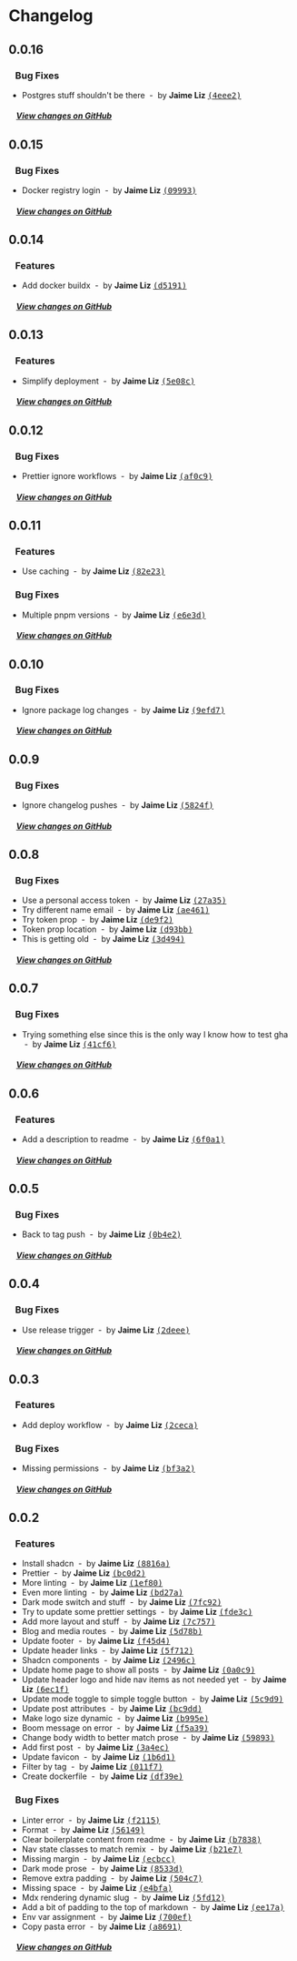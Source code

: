 # Changelog

## 0.0.16

### &nbsp;&nbsp;&nbsp;Bug Fixes

- Postgres stuff shouldn't be there &nbsp;-&nbsp;
  by **Jaime Liz**
  [<samp>(4eee2)</samp>](https://github.com/applogico/ui-bytes/commit/4eee2dc)

##### &nbsp;&nbsp;&nbsp;&nbsp;[View changes on GitHub](https://github.com/applogico/ui-bytes/compare/0.0.15...0.0.16)

## 0.0.15

### &nbsp;&nbsp;&nbsp;Bug Fixes

- Docker registry login &nbsp;-&nbsp; by **Jaime
  Liz**
  [<samp>(09993)</samp>](https://github.com/applogico/ui-bytes/commit/09993bd)

##### &nbsp;&nbsp;&nbsp;&nbsp;[View changes on GitHub](https://github.com/applogico/ui-bytes/compare/0.0.14...0.0.15)

## 0.0.14

### &nbsp;&nbsp;&nbsp;Features

- Add docker buildx &nbsp;-&nbsp; by **Jaime Liz**
  [<samp>(d5191)</samp>](https://github.com/applogico/ui-bytes/commit/d5191fb)

##### &nbsp;&nbsp;&nbsp;&nbsp;[View changes on GitHub](https://github.com/applogico/ui-bytes/compare/0.0.13...0.0.14)

## 0.0.13

### &nbsp;&nbsp;&nbsp;Features

- Simplify deployment &nbsp;-&nbsp; by **Jaime
  Liz**
  [<samp>(5e08c)</samp>](https://github.com/applogico/ui-bytes/commit/5e08cb8)

##### &nbsp;&nbsp;&nbsp;&nbsp;[View changes on GitHub](https://github.com/applogico/ui-bytes/compare/0.0.12...0.0.13)

## 0.0.12

### &nbsp;&nbsp;&nbsp;Bug Fixes

- Prettier ignore workflows &nbsp;-&nbsp; by
  **Jaime Liz**
  [<samp>(af0c9)</samp>](https://github.com/applogico/ui-bytes/commit/af0c950)

##### &nbsp;&nbsp;&nbsp;&nbsp;[View changes on GitHub](https://github.com/applogico/ui-bytes/compare/0.0.11...0.0.12)

## 0.0.11

### &nbsp;&nbsp;&nbsp;Features

- Use caching &nbsp;-&nbsp; by **Jaime Liz**
  [<samp>(82e23)</samp>](https://github.com/applogico/ui-bytes/commit/82e2344)

### &nbsp;&nbsp;&nbsp;Bug Fixes

- Multiple pnpm versions &nbsp;-&nbsp; by **Jaime
  Liz**
  [<samp>(e6e3d)</samp>](https://github.com/applogico/ui-bytes/commit/e6e3d51)

##### &nbsp;&nbsp;&nbsp;&nbsp;[View changes on GitHub](https://github.com/applogico/ui-bytes/compare/0.0.10...0.0.11)

## 0.0.10

### &nbsp;&nbsp;&nbsp;Bug Fixes

- Ignore package log changes &nbsp;-&nbsp; by
  **Jaime Liz**
  [<samp>(9efd7)</samp>](https://github.com/applogico/ui-bytes/commit/9efd7cc)

##### &nbsp;&nbsp;&nbsp;&nbsp;[View changes on GitHub](https://github.com/applogico/ui-bytes/compare/0.0.9...0.0.10)

## 0.0.9

### &nbsp;&nbsp;&nbsp;Bug Fixes

- Ignore changelog pushes &nbsp;-&nbsp; by **Jaime
  Liz**
  [<samp>(5824f)</samp>](https://github.com/applogico/ui-bytes/commit/5824f1a)

##### &nbsp;&nbsp;&nbsp;&nbsp;[View changes on GitHub](https://github.com/applogico/ui-bytes/compare/0.0.8...0.0.9)

## 0.0.8

### &nbsp;&nbsp;&nbsp;Bug Fixes

- Use a personal access token &nbsp;-&nbsp; by
  **Jaime Liz**
  [<samp>(27a35)</samp>](https://github.com/applogico/ui-bytes/commit/27a35be)
- Try different name email &nbsp;-&nbsp; by
  **Jaime Liz**
  [<samp>(ae461)</samp>](https://github.com/applogico/ui-bytes/commit/ae4614f)
- Try token prop &nbsp;-&nbsp; by **Jaime Liz**
  [<samp>(de9f2)</samp>](https://github.com/applogico/ui-bytes/commit/de9f2eb)
- Token prop location &nbsp;-&nbsp; by **Jaime
  Liz**
  [<samp>(d93bb)</samp>](https://github.com/applogico/ui-bytes/commit/d93bb87)
- This is getting old &nbsp;-&nbsp; by **Jaime
  Liz**
  [<samp>(3d494)</samp>](https://github.com/applogico/ui-bytes/commit/3d494f1)

##### &nbsp;&nbsp;&nbsp;&nbsp;[View changes on GitHub](https://github.com/applogico/ui-bytes/compare/0.0.7...0.0.8)

## 0.0.7

### &nbsp;&nbsp;&nbsp;Bug Fixes

- Trying something else since this is the only way
  I know how to test gha &nbsp;-&nbsp; by **Jaime
  Liz**
  [<samp>(41cf6)</samp>](https://github.com/applogico/ui-bytes/commit/41cf6cb)

##### &nbsp;&nbsp;&nbsp;&nbsp;[View changes on GitHub](https://github.com/applogico/ui-bytes/compare/0.0.6...0.0.7)

## 0.0.6

### &nbsp;&nbsp;&nbsp;Features

- Add a description to readme &nbsp;-&nbsp; by
  **Jaime Liz**
  [<samp>(6f0a1)</samp>](https://github.com/applogico/ui-bytes/commit/6f0a1af)

##### &nbsp;&nbsp;&nbsp;&nbsp;[View changes on GitHub](https://github.com/applogico/ui-bytes/compare/0.0.5...0.0.6)

## 0.0.5

### &nbsp;&nbsp;&nbsp;Bug Fixes

- Back to tag push &nbsp;-&nbsp; by **Jaime Liz**
  [<samp>(0b4e2)</samp>](https://github.com/applogico/ui-bytes/commit/0b4e285)

##### &nbsp;&nbsp;&nbsp;&nbsp;[View changes on GitHub](https://github.com/applogico/ui-bytes/compare/0.0.4...0.0.5)

## 0.0.4

### &nbsp;&nbsp;&nbsp;Bug Fixes

- Use release trigger &nbsp;-&nbsp; by **Jaime
  Liz**
  [<samp>(2deee)</samp>](https://github.com/applogico/ui-bytes/commit/2deee68)

##### &nbsp;&nbsp;&nbsp;&nbsp;[View changes on GitHub](https://github.com/applogico/ui-bytes/compare/0.0.3...0.0.4)

## 0.0.3

### &nbsp;&nbsp;&nbsp;Features

- Add deploy workflow &nbsp;-&nbsp; by **Jaime
  Liz**
  [<samp>(2ceca)</samp>](https://github.com/applogico/ui-bytes/commit/2ceca72)

### &nbsp;&nbsp;&nbsp;Bug Fixes

- Missing permissions &nbsp;-&nbsp; by **Jaime
  Liz**
  [<samp>(bf3a2)</samp>](https://github.com/applogico/ui-bytes/commit/bf3a2e0)

##### &nbsp;&nbsp;&nbsp;&nbsp;[View changes on GitHub](https://github.com/applogico/ui-bytes/compare/0.0.2...0.0.3)

## 0.0.2

### &nbsp;&nbsp;&nbsp;Features

- Install shadcn &nbsp;-&nbsp; by **Jaime Liz**
  [<samp>(8816a)</samp>](https://github.com/applogico/ui-bytes/commit/8816a6a)
- Prettier &nbsp;-&nbsp; by **Jaime Liz**
  [<samp>(bc0d2)</samp>](https://github.com/applogico/ui-bytes/commit/bc0d282)
- More linting &nbsp;-&nbsp; by **Jaime Liz**
  [<samp>(1ef80)</samp>](https://github.com/applogico/ui-bytes/commit/1ef80c1)
- Even more linting &nbsp;-&nbsp; by **Jaime Liz**
  [<samp>(bd27a)</samp>](https://github.com/applogico/ui-bytes/commit/bd27af6)
- Dark mode switch and stuff &nbsp;-&nbsp; by
  **Jaime Liz**
  [<samp>(7fc92)</samp>](https://github.com/applogico/ui-bytes/commit/7fc92eb)
- Try to update some prettier settings
  &nbsp;-&nbsp; by **Jaime Liz**
  [<samp>(fde3c)</samp>](https://github.com/applogico/ui-bytes/commit/fde3c01)
- Add more layout and stuff &nbsp;-&nbsp; by
  **Jaime Liz**
  [<samp>(7c757)</samp>](https://github.com/applogico/ui-bytes/commit/7c75732)
- Blog and media routes &nbsp;-&nbsp; by **Jaime
  Liz**
  [<samp>(5d78b)</samp>](https://github.com/applogico/ui-bytes/commit/5d78b81)
- Update footer &nbsp;-&nbsp; by **Jaime Liz**
  [<samp>(f45d4)</samp>](https://github.com/applogico/ui-bytes/commit/f45d494)
- Update header links &nbsp;-&nbsp; by **Jaime
  Liz**
  [<samp>(5f712)</samp>](https://github.com/applogico/ui-bytes/commit/5f7121c)
- Shadcn components &nbsp;-&nbsp; by **Jaime Liz**
  [<samp>(2496c)</samp>](https://github.com/applogico/ui-bytes/commit/2496ca1)
- Update home page to show all posts &nbsp;-&nbsp;
  by **Jaime Liz**
  [<samp>(0a0c9)</samp>](https://github.com/applogico/ui-bytes/commit/0a0c98b)
- Update header logo and hide nav items as not
  needed yet &nbsp;-&nbsp; by **Jaime Liz**
  [<samp>(6ec1f)</samp>](https://github.com/applogico/ui-bytes/commit/6ec1f17)
- Update mode toggle to simple toggle button
  &nbsp;-&nbsp; by **Jaime Liz**
  [<samp>(5c9d9)</samp>](https://github.com/applogico/ui-bytes/commit/5c9d9fe)
- Update post attributes &nbsp;-&nbsp; by **Jaime
  Liz**
  [<samp>(bc9dd)</samp>](https://github.com/applogico/ui-bytes/commit/bc9dd68)
- Make logo size dynamic &nbsp;-&nbsp; by **Jaime
  Liz**
  [<samp>(b995e)</samp>](https://github.com/applogico/ui-bytes/commit/b995e47)
- Boom message on error &nbsp;-&nbsp; by **Jaime
  Liz**
  [<samp>(f5a39)</samp>](https://github.com/applogico/ui-bytes/commit/f5a39d6)
- Change body width to better match prose
  &nbsp;-&nbsp; by **Jaime Liz**
  [<samp>(59893)</samp>](https://github.com/applogico/ui-bytes/commit/59893f1)
- Add first post &nbsp;-&nbsp; by **Jaime Liz**
  [<samp>(3a4ec)</samp>](https://github.com/applogico/ui-bytes/commit/3a4ecb8)
- Update favicon &nbsp;-&nbsp; by **Jaime Liz**
  [<samp>(1b6d1)</samp>](https://github.com/applogico/ui-bytes/commit/1b6d1ec)
- Filter by tag &nbsp;-&nbsp; by **Jaime Liz**
  [<samp>(011f7)</samp>](https://github.com/applogico/ui-bytes/commit/011f745)
- Create dockerfile &nbsp;-&nbsp; by **Jaime Liz**
  [<samp>(df39e)</samp>](https://github.com/applogico/ui-bytes/commit/df39ed8)

### &nbsp;&nbsp;&nbsp;Bug Fixes

- Linter error &nbsp;-&nbsp; by **Jaime Liz**
  [<samp>(f2115)</samp>](https://github.com/applogico/ui-bytes/commit/f2115e7)
- Format &nbsp;-&nbsp; by **Jaime Liz**
  [<samp>(56149)</samp>](https://github.com/applogico/ui-bytes/commit/56149f8)
- Clear boilerplate content from readme
  &nbsp;-&nbsp; by **Jaime Liz**
  [<samp>(b7838)</samp>](https://github.com/applogico/ui-bytes/commit/b7838ba)
- Nav state classes to match remix &nbsp;-&nbsp;
  by **Jaime Liz**
  [<samp>(b21e7)</samp>](https://github.com/applogico/ui-bytes/commit/b21e7d3)
- Missing margin &nbsp;-&nbsp; by **Jaime Liz**
  [<samp>(ecbcc)</samp>](https://github.com/applogico/ui-bytes/commit/ecbccd9)
- Dark mode prose &nbsp;-&nbsp; by **Jaime Liz**
  [<samp>(8533d)</samp>](https://github.com/applogico/ui-bytes/commit/8533dbc)
- Remove extra padding &nbsp;-&nbsp; by **Jaime
  Liz**
  [<samp>(504c7)</samp>](https://github.com/applogico/ui-bytes/commit/504c707)
- Missing space &nbsp;-&nbsp; by **Jaime Liz**
  [<samp>(e4bfa)</samp>](https://github.com/applogico/ui-bytes/commit/e4bfaf2)
- Mdx rendering dynamic slug &nbsp;-&nbsp; by
  **Jaime Liz**
  [<samp>(5fd12)</samp>](https://github.com/applogico/ui-bytes/commit/5fd1273)
- Add a bit of padding to the top of markdown
  &nbsp;-&nbsp; by **Jaime Liz**
  [<samp>(ee17a)</samp>](https://github.com/applogico/ui-bytes/commit/ee17a22)
- Env var assignment &nbsp;-&nbsp; by **Jaime
  Liz**
  [<samp>(700ef)</samp>](https://github.com/applogico/ui-bytes/commit/700efcc)
- Copy pasta error &nbsp;-&nbsp; by **Jaime Liz**
  [<samp>(a8691)</samp>](https://github.com/applogico/ui-bytes/commit/a86915e)

##### &nbsp;&nbsp;&nbsp;&nbsp;[View changes on GitHub](https://github.com/applogico/ui-bytes/compare/b02b682c22cc524483ae94b9d02ee0cabf203651...0.0.2)
